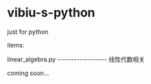 # vibiu-s-python
just for python 

items:

linear_algebra.py ------------------ 线性代数相关

coming soon...